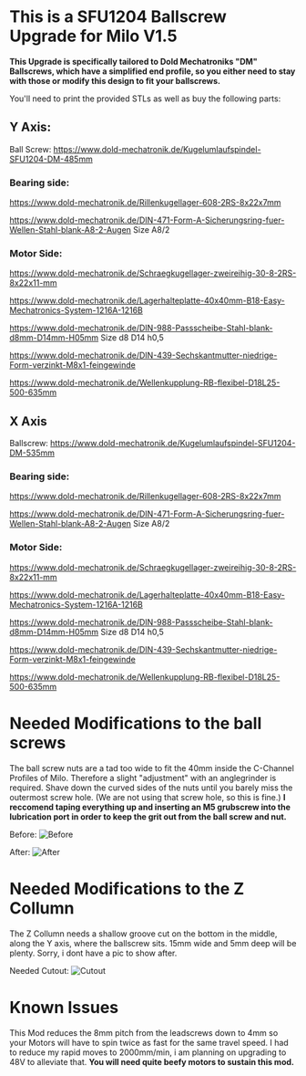 # This is a SFU1204 Ballscrew Upgrade for Milo V1.5

**This Upgrade is specifically tailored to Dold Mechatroniks "DM" Ballscrews, which have a simplified end profile, so you either need to stay with those or modify this design to fit your ballscrews.**

You'll need to print the provided STLs as well as buy the following parts:

## Y Axis:

Ball Screw: https://www.dold-mechatronik.de/Kugelumlaufspindel-SFU1204-DM-485mm

### Bearing side: 

https://www.dold-mechatronik.de/Rillenkugellager-608-2RS-8x22x7mm

https://www.dold-mechatronik.de/DIN-471-Form-A-Sicherungsring-fuer-Wellen-Stahl-blank-A8-2-Augen Size A8/2

### Motor Side:

https://www.dold-mechatronik.de/Schraegkugellager-zweireihig-30-8-2RS-8x22x11-mm

https://www.dold-mechatronik.de/Lagerhalteplatte-40x40mm-B18-Easy-Mechatronics-System-1216A-1216B

https://www.dold-mechatronik.de/DIN-988-Passscheibe-Stahl-blank-d8mm-D14mm-H05mm Size d8 D14 h0,5

https://www.dold-mechatronik.de/DIN-439-Sechskantmutter-niedrige-Form-verzinkt-M8x1-feingewinde

https://www.dold-mechatronik.de/Wellenkupplung-RB-flexibel-D18L25-500-635mm



## X Axis

Ballscrew: https://www.dold-mechatronik.de/Kugelumlaufspindel-SFU1204-DM-535mm

### Bearing side: 

https://www.dold-mechatronik.de/Rillenkugellager-608-2RS-8x22x7mm

https://www.dold-mechatronik.de/DIN-471-Form-A-Sicherungsring-fuer-Wellen-Stahl-blank-A8-2-Augen Size A8/2

### Motor Side:

https://www.dold-mechatronik.de/Schraegkugellager-zweireihig-30-8-2RS-8x22x11-mm

https://www.dold-mechatronik.de/Lagerhalteplatte-40x40mm-B18-Easy-Mechatronics-System-1216A-1216B

https://www.dold-mechatronik.de/DIN-988-Passscheibe-Stahl-blank-d8mm-D14mm-H05mm Size d8 D14 h0,5

https://www.dold-mechatronik.de/DIN-439-Sechskantmutter-niedrige-Form-verzinkt-M8x1-feingewinde

https://www.dold-mechatronik.de/Wellenkupplung-RB-flexibel-D18L25-500-635mm


# Needed Modifications to the ball screws

The ball screw nuts are a tad too wide to fit the 40mm inside the C-Channel Profiles of Milo. Therefore a slight "adjustment" with an anglegrinder is required. Shave down the curved sides of the nuts until you barely miss the outermost screw hole. (We are not using that screw hole, so this is fine.) **I reccomend taping everything up and inserting an M5 grubscrew into the lubrication port in order to keep the grit out from the ball screw and nut.**

Before: ![Before](https://i.imgur.com/gW15kLQ.jpeg)

After: ![After](https://i.imgur.com/cEmqCb6.jpeg)

# Needed Modifications to the Z Collumn

The Z Collumn needs a shallow groove cut on the bottom in the middle, along the Y axis, where the ballscrew sits. 15mm wide and 5mm deep will be plenty. Sorry, i dont have a pic to show after.

Needed Cutout: ![Cutout](https://i.imgur.com/EiD8DX0.png)

# Known Issues

This Mod reduces the 8mm pitch from the leadscrews down to 4mm so your Motors will have to spin twice as fast for the same travel speed.
I had to reduce my rapid moves to 2000mm/min, i am planning on upgrading to 48V to alleviate that.
**You will need quite beefy motors to sustain this mod.**
